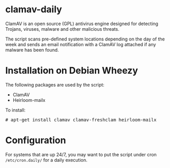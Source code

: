 clamav-daily
============

ClamAV is an open source (GPL) antivirus engine designed for detecting Trojans, viruses, malware and other malicious threats.

The script scans pre-defined system locations depending on the day of the week and sends an email notification with a ClamAV log attached if any malware has been found.

# Installation on Debian Wheezy

The following packages are used by the script:
 
* ClamAV
* Heirloom-mailx
 
To install:

<pre># apt-get install clamav clamav-freshclam heirloom-mailx</pre>

# Configuration

For systems that are up 24/7, you may want to put the script under cron <code>/etc/cron.daily/</code> for a daily execution.
